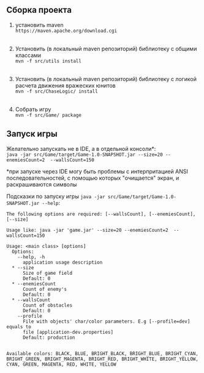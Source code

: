 ## Сборка проекта
1) установить maven<br>
`https://maven.apache.org/download.cgi`<br><br>

2) Установить (в локальный maven репозиторий) библиотеку с общими классами<br>
`mvn -f src/utils install`<br><br>

3) Установить (в локальный maven репозиторий) библиотеку с логикой расчета движения вражеских юнитов<br>
`mvn -f src/ChaseLogic/ install`<br><br>

4) Собрать игру<br>
`mvn -f src/Game/ package`<br>

## Запуск игры

Желательно запускать не в IDE, а в отдельной консоли*:<br>
```java -jar src/Game/target/Game-1.0-SNAPSHOT.jar --size=20 --enemiesCount=2  --wallsCount=150```<br>

*при запуске через IDE могу быть проблемы с интерпритацией ANSI последовательностей, с помощью которых "очищается" экран, и раскрашиваются символы

Подсказки по запуску игры `java -jar src/Game/target/Game-1.0-SNAPSHOT.jar --help`:
```
The following options are required: [--wallsCount], [--enemiesCount], [--size]

Usage like: java -jar 'game.jar' --size=20 --enemiesCount=2  --wallsCount=150

Usage: <main class> [options]
  Options:
    --help, -h
      application usage description
  * --size
      Size of game field
      Default: 0
  * --enemiesCount
      Count of enemy's
      Default: 0
  * --wallsCount
      Count of obstacles
      Default: 0
    --profile
      File with objects' char/color parameters. E.g [--profile=dev] equals to 
      file [application-dev.properties]
      Default: production


Available colors: BLACK, BLUE, BRIGHT_BLACK, BRIGHT_BLUE, BRIGHT_CYAN, BRIGHT_GREEN, BRIGHT_MAGENTA, BRIGHT_RED, BRIGHT_WHITE, BRIGHT_YELLOW, CYAN, GREEN, MAGENTA, RED, WHITE, YELLOW
```

